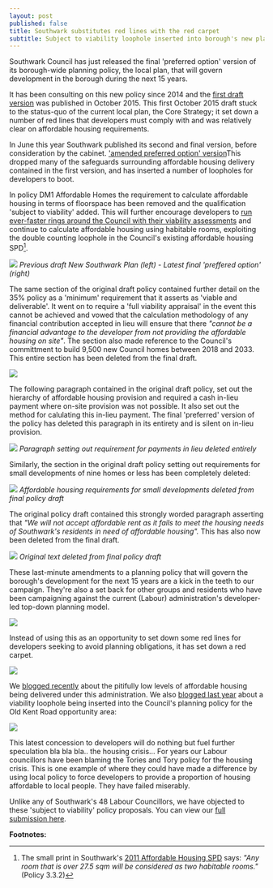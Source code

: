 ```yaml
---
layout: post
published: false
title: Southwark substitutes red lines with the red carpet
subtitle: Subject to viability loophole inserted into borough's new planning policy
---
```


Southwark Council has just released the final 'preferred option' version of its borough-wide planning policy, the local plan, that will govern development in the borough during the next 15 years.

It has been consulting on this new policy since 2014 and the [first draft version](http://www.2.southwark.gov.uk/download/downloads/id/12867/new_southwark_plan_preferred_option_consultation_version_web) was published in October 2015. This first October 2015 draft stuck to the status-quo of the current local plan, the Core Strategy; it set down a number of red lines that developers must comply with and was relatively clear on affordable housing requirements.

In June this year Southwark published its second and final version, before consideration by the cabinet.  ['amended preferred option' version](https://www.southwark.gov.uk/assets/attach/3658/NSP%20Full%20New%20and%20Revised%20Policies%20optimised.pdf)This dropped many of the safeguards surrounding affordable housing delivery contained in the first version, and has inserted a number of loopholes for developers to boot. 

In policy DM1 Affordable Homes the requirement to calculate affordable housing in terms of floorspace has been removed and the qualification 'subject to viability' added. This will further encourage developers   to [run ever-faster rings around the Council with their viability assessments](http://35percent.org/collated-viability-assessments/) and continue to calculate affordable housing using habitable rooms, exploiting the double counting loophole in the Council's existing affordable housing SPD[^1].

![](http://35percent.org/img/amendednsp.png)
*Previous draft New Southwark Plan (left) - Latest final 'preffered option' (right)*

The same section of the original draft policy contained further detail on the 35% policy as a 'minimum' requirement that it asserts as 'viable and deliverable'. It went on to require a 'full viability appraisal' in the event this cannot be achieved and vowed that the calculation methodology of any financial contribution accepted in lieu will ensure that there _"cannot be a financial advantage to the developer from not providing the affordable housing on site"_. The section also made reference to the Council's committment to build 9,500 new Council homes between 2018 and 2033.
This entire section has been deleted from the final draft. 

![](http://35percent.org/img/nspahtarget.png)

The following paragraph contained in the original draft policy, set out the hierarchy of affordable housing provision and required a cash in-lieu payment where on-site provision was not possible. It also set out the method for calulating this in-lieu payment. The final 'preferred' version of the policy has deleted this paragraph in its entirety and is silent on in-lieu provision.

![](http://35percent.org/img/nspfcontribs.png)
*Paragraph setting out requirement for payments in lieu deleted entirely*

Similarly, the section in the original draft policy setting out requirements for small developments of nine homes or less has been completely deleted: 

![](http://35percent.org/img/nspninehomes.png)
*Affordable housing requirements for small developments deleted from final policy draft*

The original policy draft contained this strongly worded paragraph asserting that _"We will not accept affordable rent as it fails to meet the housing needs of Southwark's residents in need of affordable housing"._ This has also now been deleted from the final draft.

![](http://35percent.org/img/nspar.png)
*Original text deleted from final policy draft*

These last-minute amendments to a planning policy that will govern the borough's development for the next 15 years are a kick in the teeth to our campaign. They're also a set back for other groups and residents who have been campaigning against the current (Labour) administration's developer-led top-down planning model.

![](http://35percent.org/img/swkredlines.jpg)

Instead of using this as an opportunity to set down some red lines for developers seeking to avoid planning obligations, it has set down a red carpet. 

![](http://35percent.org/img/subjecttoviability.png)

We [blogged recently](http://35percent.org/2017-10-02-council-leader-peter-john-alternative-facts/) about the pitifully low levels of affordable housing being delivered under this administration. We also [blogged last year](http://35percent.org/2016-11-21-old-kent-road-aap-loopholes/) about a viability loophole being inserted into the Council's planning policy for the Old Kent Road opportunity area:

![](http://35percent.org/img/subjecttoviability.jpg)

This latest concession to developers will do nothing but fuel further speculation bla bla bla.. the housing crisis... 
For years our Labour councillors have been blaming the Tories and Tory policy for the housing crisis. This is one example of where they could have made a difference by using local policy to force developers to provide a proportion of housing affordable to local people. They have failed miserably.  

Unlike any of Southwark's 48 Labour Councillors, we have objected to these 'subject to viability' policy proposals. You can view our [full submission here](http://35percent.org/img/EANComments_FinalNSP.pdf).


__Footnotes:__

[^1]: The small print in Southwark's [2011 Affordable Housing SPD](http://www.2.southwark.gov.uk/download/downloads/id/6069/draft_affordable_housing_spd_2011) says: _"Any room that is over 27.5 sqm will be considered as two habitable rooms."_ (Policy 3.3.2)
